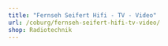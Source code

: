 ```yaml
---
title: "Fernseh Seifert Hifi - TV - Video"
url: /coburg/fernseh-seifert-hifi-tv-video/
shop: Radiotechnik
---
```

